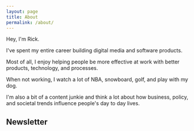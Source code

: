 ```yaml
---
layout: page
title: About
permalink: /about/
---
```


Hey, I'm Rick.

I've spent my entire career building digital media and software products.

Most of all, I enjoy helping people be more effective at work with better products, technology, and processes.

When not working, I watch a lot of NBA, snowboard, golf, and play with my dog.

I'm also a bit of a content junkie and think a lot about how business, policy, and societal trends influence people's day to day lives.
<br/>

## Newsletter
